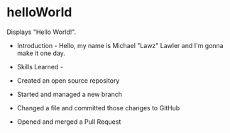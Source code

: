 # helloWorld
Displays "Hello World!".

- Introduction -
Hello, my name is Michael "Lawz" Lawler and I'm gonna make it one day.

- Skills Learned -
- Created an open source repository
- Started and managed a new branch
- Changed a file and committed those changes to GitHub
- Opened and merged a Pull Request
